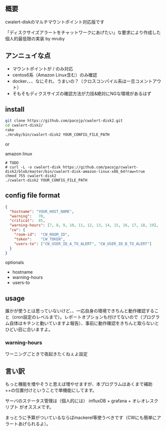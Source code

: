 ## 概要

cwalert-diskのマルチマウントポイント対応版です

「ディスクサイズアラートをチャットワークにあげたい」な要求により作成した個人的最低限の実装 by mruby

## アンニュイな点

* マウントポイントが / のみ対応
* centos6系（Amazon Linux含む）のみ確認
* docker、、、なにそれ、うまいの？（クロスコンパイル系は一旦コメントアウト）
* そもそもディクスサイズの確認方法が力技&絶対にNGな環境があるはず

## install

``` bash
git clone https://github.com/pacojp/cwalert-disk2.git
cd cwalert-disk2/
rake
./mruby/bin/cwalert-disk2 YOUR_CONFIG_FILE_PATH
```

or

amazon linux

```
# TODO
# curl -L -o cwalert-disk https://github.com/pacojp/cwalert-disk2/blob/master/bin/cwalert-disk-amazon-linux-x86_64?raw=true
chmod 755 cwalert-disk2
./cwalert-disk2 YOUR_CONFIG_FILE_PATH
```

## config file format

``` json
{
  "hostname": "YOUR_HOST_NAME",
  "warning":   70,
  "critical":  85,
  "warning-hours": [7, 8, 9, 10, 11, 12, 13, 14, 15, 16, 17, 18, 19],
  "cw": {
    "room-id":  "CW_ROOM_ID",
    "token":    "CW_TOKEN",
    "users-to": ["CW_USER_ID_A_TO_ALERT", "CW_USER_ID_B_TO_ALERT"]
  }
}
```
optionals

* hostname
* warning-hours
* users-to

## usage

誰かが使うとは思っていないけど、、一応自身の環境できちんと動作確認すること（cron設定のレベルまで）。レポートオプションも付けてないので（プログラム自体はキチンと動いていますよ報告）、事前に動作確認をきちんと取らないとひどい目に合いますよ。

### warning-hours

ワーニングごときで夜起きたくねぇよ設定

## 言い訳

もっと機能を増やそうと思えば増やせますが、本プログラムはあくまで補助++の位置付けということで単機能にしてます。

サーバのステータス管理は（個人的には） influxDB + grafana + オレオレスクリプト がオススメです。

まっとうに予算がついているならばmackerel等使うべきです（CWにも簡単にアラートあげられるよ）。
